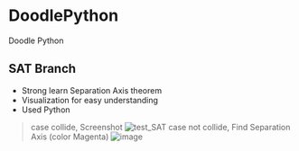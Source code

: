 # DoodlePython
Doodle Python

## SAT Branch
- Strong learn Separation Axis theorem
- Visualization for easy understanding
- Used Python

> case collide, Screenshot
![test_SAT](https://user-images.githubusercontent.com/33049431/71309436-f4b67700-244a-11ea-92a4-c6c68c93ec68.png)
> case not collide, Find Separation Axis  (color Magenta)
![image](https://user-images.githubusercontent.com/33049431/71309496-a2298a80-244b-11ea-830c-77bab8bce286.png)
